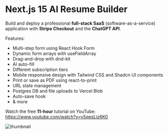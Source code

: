 # Next.js 15 AI Resume Builder

Build and deploy a professional **full-stack SaaS** (software-as-a-service) application with **Stripe Checkout** and the **ChatGPT API**. 

Features:
- Multi-step form using React Hook Form
- Dynamic form arrays with useFieldArray
- Drag-and-drop with dnd-kit
- AI auto-fill
- Different subscription tiers
- Mobile responsive design with Tailwind CSS and Shadcn UI components
- Print or save as PDF using react-to-print
- URL state management
- Postgres DB and file uploads to Vercel Blob
- Auto-save hook
- & more

Watch the free **11-hour** tutorial on YouTube: https://www.youtube.com/watch?v=ySqesLjz6K0

![thumbnail](https://github.com/user-attachments/assets/f3eaef96-9674-4201-afeb-4deb3500ab6d)


<!-- test order: 67589c0c172c7

 -->